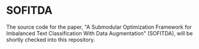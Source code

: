 # SOFITDA
The source code for the paper, "A Submodular Optimization Framework for Imbalanced Text Classification With Data Augmentation" (SOFITDA), will be shortly checked into this repository.
